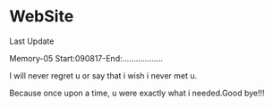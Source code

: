 # WebSite
Last Update

Memory-05
Start:090817-End:..................


I will never regret u or say that i wish i never met u.


Because once upon a time, u were exactly what i needed.Good bye!!!
